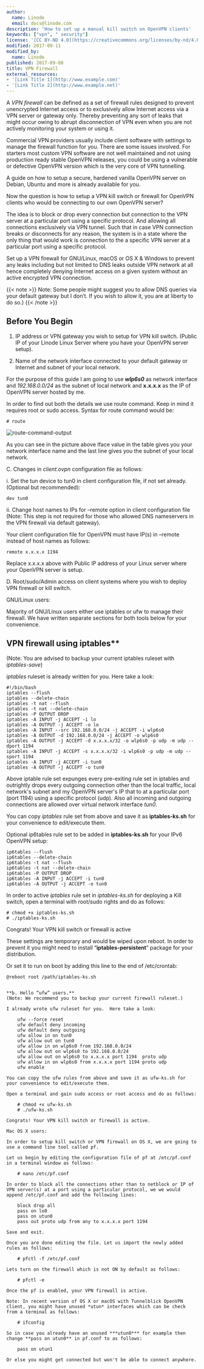```yaml
---
author:
  name: Linode
  email: docs@linode.com
description: 'How to set up a manual kill switch on OpenVPN clients'
keywords: ["vpn", " security"]
license: '[CC BY-ND 4.0](https://creativecommons.org/licenses/by-nd/4.0)'
modified: 2017-09-11
modified_by:
  name: Linode
published: 2017-09-08
title: VPN Firewall
external_resources:
- '[Link Title 1](http://www.example.com)'
- '[Link Title 2](http://www.example.net)'
---
```


A *VPN firewall* can be defined as a set of firewall rules designed to prevent unencrypted Internet access or to exclusively allow Internet access via a VPN server or gateway only. Thereby preventing any sort of leaks that might occur owing to abrupt disconnection of VPN even when you are not actively monitoring your system or using it.

Commercial VPN providers usually include client software with settings to manage the firewall function for you. There are some issues involved. For starters most custom VPN software are not well maintained and not using production ready stable OpenVPN releases, you could be using a vulnerable or defective OpenVPN version which is the very core of VPN tunnelling.

A guide on how to setup a secure, hardened vanilla OpenVPN server on Debian, Ubuntu and more is already available for you.

Now the question is how to setup a VPN kill switch or firewall for OpenVPN clients who would be connecting to our own OpenVPN server?

The idea is to block or drop every connection but connection to the VPN server at a particular port using a specific protocol. And allowing all connections exclusively via VPN tunnel. Such that in case VPN connection breaks or disconnects for any reason, the system is in a state where the only thing that would work is connection to the a specific VPN server at a particular port using a specific protocol.

Set up a VPN firewall for GNU/Linux, macOS or OS X & Windows to prevent any leaks including but not limited to DNS leaks outside VPN network at all hence completely denying Internet access on a given system without an active encrypted VPN connection.

{{< note >}}
Note: Some people might suggest you to allow DNS queries via your default gateway but I don’t. If you wish to allow it, you are at liberty to do so.)
{{< /note >}}

## Before You Begin

1.	IP address or VPN gateway you wish to setup for VPN kill switch. (Public IP of your Linode Linux Server where you have your OpenVPN server setup).

2.	Name of the network interface connected to your default gateway or Internet and subnet of your local network.

For the purpose of this guide I am going to use ***wlp6s0*** as network interface and *192.168.0.0/24* as the subnet of local network and **x.x.x.x** as the IP of OpenVPN server hosted by me.

In order to find out both the details we use route command. Keep in mind it requires root or sudo access. Syntax for route command would be:

    # route

![route-command-output](https://technofaq.org/wp-content/uploads/2017/08/Screenshot_20170806_182215.png)


 As you can see in the picture above Iface value in the table gives you your network interface name and the last line gives you the subnet of your local network.

C.	Changes in *client.ovpn* configuration file as follows:

i. Set the tun device to tun0 in client configuration file, if not set already. (Optional but recommended):

    dev tun0

ii. Change host names to IPs for –remote option in client configuration file (Note: This step is not required for those who allowed DNS nameservers in the VPN firewall via default gateway).

Your client configuration file for OpenVPN must have IP(s) in –remote instead of host names as follows:

    remote x.x.x.x 1194

Replace x.x.x.x above with Public IP address of your Linux server where your OpenVPN server is setup.

D. Root/sudo/Admin access on client systems where you wish to deploy VPN firewall or kill switch.

GNU/Linux users:

Majority of GNU/Linux users either use iptables or ufw to manage their firewall. We have written separate sections for both tools below for your convenience.

## VPN firewall using iptables**

(Note: You are advised to backup your current iptables ruleset with *iptables-save*)

*iptables* ruleset is already written for you.  Here take a look:

    #!/bin/bash
    iptables --flush
    iptables --delete-chain
    iptables -t nat --flush
    iptables -t nat --delete-chain
    iptables -P OUTPUT DROP
    iptables -A INPUT -j ACCEPT -i lo
    iptables -A OUTPUT -j ACCEPT -o lo
    iptables -A INPUT --src 192.168.0.0/24 -j ACCEPT -i wlp6s0
    iptables -A OUTPUT -d 192.168.0.0/24 -j ACCEPT -o wlp6s0
    iptables -A OUTPUT -j ACCEPT -d x.x.x.x/32 -o wlp6s0 -p udp -m udp --dport 1194
    iptables -A INPUT -j ACCEPT -s x.x.x.x/32 -i wlp6s0 -p udp -m udp --sport 1194
    iptables -A INPUT -j ACCEPT -i tun0
    iptables -A OUTPUT -j ACCEPT -o tun0


Above iptable rule set expunges every pre-exiting rule set in iptables and outrightly drops every outgoing connection other than the local traffic, local network's subnet and my OpenVPN server's IP that to at a particular port (port 1194) using a specific protocol (udp). Also all incoming and outgoing connections are allowed over virtual network interface *tun0*.

You can copy *iptables* rule set  from above and save it as **iptables-ks.sh** for your convenience to edit/execute them.

Optional ip6tables rule set to be added in **iptables-ks.sh** for your IPv6 OpenVPN setup:

    ip6tables --flush
    ip6tables --delete-chain
    ip6tables -t nat --flush
    ip6tables -t nat --delete-chain
    ip6tables -P OUTPUT DROP
    ip6tables -A INPUT -j ACCEPT -i tun0
    ip6tables -A OUTPUT -j ACCEPT -o tun0

In order to active *iptables* rule set in *iptables-ks.sh* for deploying a Kill switch, open a terminal with root/sudo rights and do as follows:

    # chmod +x iptables-ks.sh
    # ./iptables-ks.sh

Congrats! Your VPN kill switch or firewall is active

These settings are temporary and would be wiped upon reboot. In order to prevent it you might need to install “**iptables-persistent**” package for your distribution.

Or set it to run on boot by adding this line to the end of /etc/crontab:

    @reboot root /path/iptables-ks.sh


    **b. Hello “ufw” users.**
    (Note: We recommend you to backup your current firewall ruleset.)

    I already wrote ufw ruleset for you.  Here take a look:

        ufw --force reset
        ufw default deny incoming
        ufw default deny outgoing
        ufw allow in on tun0
        ufw allow out on tun0
        ufw allow in on wlp6s0 from 192.168.0.0/24
        ufw allow out on wlp6s0 to 192.168.0.0/24
        ufw allow out on wlp6s0 to x.x.x.x port 1194  proto udp
        ufw allow in on wlp6s0 from x.x.x.x port 1194 proto udp
        ufw enable

    You can copy the ufw rules from above and save it as ufw-ks.sh for your convenience to edit/execute them.

    Open a terminal and gain sudo access or root access and do as follows:

        # chmod +x ufw-ks.sh
        # ./ufw-ks.sh

    Congrats! Your VPN kill switch or firewall is active.

    Mac OS X users:

    In order to setup kill switch or VPN firewall on OS X, we are going to use a command line tool called pf.

    Let us begin by editing the configuration file of pf at /etc/pf.conf in a terminal window as follows:

        # nano /etc/pf.conf

    In order to block all the connections other than to netblock or IP of VPN server(s) at a port using a particular protocol, we we would append /etc/pf.conf and add the following lines:

        block drop all
        pass on lo0
        pass on utun0
        pass out proto udp from any to x.x.x.x port 1194

    Save and exit.

    Once you are done editing the file. Let us import the newly added rules as follows:

        # pfctl -f /etc/pf.conf

    Lets turn on the firewall which is not ON by default as follows:

        # pfctl -e

    Once the pf is enabled, your VPN firewall is active.

    Note: In recent version of OS X or macOS with Tunnelblick OpenVPN client, you might have unused *utun* interfaces which can be check from a terminal as follows:

        # ifconfig

    So in case you already have an unused ***utun0*** for example then change **pass on utun0** in pf.conf to as follows:

        pass on utun1

    Or else you might get connected but won't be able to connect anywhere.

